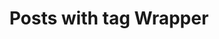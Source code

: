 ---
layout: tag
title: Posts with tag Wrapper
summary: posts with tag Wrapper
tag: wrapper
permalink: /tags/wrapper/
sitemap: false
---